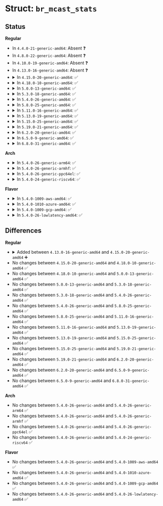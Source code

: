 # Struct: <code>br_mcast_stats</code>

## Status
<b>Regular</b>
<ul>
<li>
In <code>4.4.0-21-generic-amd64</code>: Absent ❓
</li>
<li>
In <code>4.8.0-22-generic-amd64</code>: Absent ❓
</li>
<li>
In <code>4.10.0-19-generic-amd64</code>: Absent ❓
</li>
<li>
In <code>4.13.0-16-generic-amd64</code>: Absent ❓
</li>
<li>
<details>
<summary>In <code>4.15.0-20-generic-amd64</code>: ✅</summary>

```c
struct br_mcast_stats {
    __u64[2] igmp_v1queries;
    __u64[2] igmp_v2queries;
    __u64[2] igmp_v3queries;
    __u64[2] igmp_leaves;
    __u64[2] igmp_v1reports;
    __u64[2] igmp_v2reports;
    __u64[2] igmp_v3reports;
    __u64 igmp_parse_errors;
    __u64[2] mld_v1queries;
    __u64[2] mld_v2queries;
    __u64[2] mld_leaves;
    __u64[2] mld_v1reports;
    __u64[2] mld_v2reports;
    __u64 mld_parse_errors;
    __u64[2] mcast_bytes;
    __u64[2] mcast_packets;
}
```
</details>
</li>
<li>
<details>
<summary>In <code>4.18.0-10-generic-amd64</code>: ✅</summary>

```c
struct br_mcast_stats {
    __u64[2] igmp_v1queries;
    __u64[2] igmp_v2queries;
    __u64[2] igmp_v3queries;
    __u64[2] igmp_leaves;
    __u64[2] igmp_v1reports;
    __u64[2] igmp_v2reports;
    __u64[2] igmp_v3reports;
    __u64 igmp_parse_errors;
    __u64[2] mld_v1queries;
    __u64[2] mld_v2queries;
    __u64[2] mld_leaves;
    __u64[2] mld_v1reports;
    __u64[2] mld_v2reports;
    __u64 mld_parse_errors;
    __u64[2] mcast_bytes;
    __u64[2] mcast_packets;
}
```
</details>
</li>
<li>
<details>
<summary>In <code>5.0.0-13-generic-amd64</code>: ✅</summary>

```c
struct br_mcast_stats {
    __u64[2] igmp_v1queries;
    __u64[2] igmp_v2queries;
    __u64[2] igmp_v3queries;
    __u64[2] igmp_leaves;
    __u64[2] igmp_v1reports;
    __u64[2] igmp_v2reports;
    __u64[2] igmp_v3reports;
    __u64 igmp_parse_errors;
    __u64[2] mld_v1queries;
    __u64[2] mld_v2queries;
    __u64[2] mld_leaves;
    __u64[2] mld_v1reports;
    __u64[2] mld_v2reports;
    __u64 mld_parse_errors;
    __u64[2] mcast_bytes;
    __u64[2] mcast_packets;
}
```
</details>
</li>
<li>
<details>
<summary>In <code>5.3.0-18-generic-amd64</code>: ✅</summary>

```c
struct br_mcast_stats {
    __u64[2] igmp_v1queries;
    __u64[2] igmp_v2queries;
    __u64[2] igmp_v3queries;
    __u64[2] igmp_leaves;
    __u64[2] igmp_v1reports;
    __u64[2] igmp_v2reports;
    __u64[2] igmp_v3reports;
    __u64 igmp_parse_errors;
    __u64[2] mld_v1queries;
    __u64[2] mld_v2queries;
    __u64[2] mld_leaves;
    __u64[2] mld_v1reports;
    __u64[2] mld_v2reports;
    __u64 mld_parse_errors;
    __u64[2] mcast_bytes;
    __u64[2] mcast_packets;
}
```
</details>
</li>
<li>
<details>
<summary>In <code>5.4.0-26-generic-amd64</code>: ✅</summary>

```c
struct br_mcast_stats {
    __u64[2] igmp_v1queries;
    __u64[2] igmp_v2queries;
    __u64[2] igmp_v3queries;
    __u64[2] igmp_leaves;
    __u64[2] igmp_v1reports;
    __u64[2] igmp_v2reports;
    __u64[2] igmp_v3reports;
    __u64 igmp_parse_errors;
    __u64[2] mld_v1queries;
    __u64[2] mld_v2queries;
    __u64[2] mld_leaves;
    __u64[2] mld_v1reports;
    __u64[2] mld_v2reports;
    __u64 mld_parse_errors;
    __u64[2] mcast_bytes;
    __u64[2] mcast_packets;
}
```
</details>
</li>
<li>
<details>
<summary>In <code>5.8.0-25-generic-amd64</code>: ✅</summary>

```c
struct br_mcast_stats {
    __u64[2] igmp_v1queries;
    __u64[2] igmp_v2queries;
    __u64[2] igmp_v3queries;
    __u64[2] igmp_leaves;
    __u64[2] igmp_v1reports;
    __u64[2] igmp_v2reports;
    __u64[2] igmp_v3reports;
    __u64 igmp_parse_errors;
    __u64[2] mld_v1queries;
    __u64[2] mld_v2queries;
    __u64[2] mld_leaves;
    __u64[2] mld_v1reports;
    __u64[2] mld_v2reports;
    __u64 mld_parse_errors;
    __u64[2] mcast_bytes;
    __u64[2] mcast_packets;
}
```
</details>
</li>
<li>
<details>
<summary>In <code>5.11.0-16-generic-amd64</code>: ✅</summary>

```c
struct br_mcast_stats {
    __u64[2] igmp_v1queries;
    __u64[2] igmp_v2queries;
    __u64[2] igmp_v3queries;
    __u64[2] igmp_leaves;
    __u64[2] igmp_v1reports;
    __u64[2] igmp_v2reports;
    __u64[2] igmp_v3reports;
    __u64 igmp_parse_errors;
    __u64[2] mld_v1queries;
    __u64[2] mld_v2queries;
    __u64[2] mld_leaves;
    __u64[2] mld_v1reports;
    __u64[2] mld_v2reports;
    __u64 mld_parse_errors;
    __u64[2] mcast_bytes;
    __u64[2] mcast_packets;
}
```
</details>
</li>
<li>
<details>
<summary>In <code>5.13.0-19-generic-amd64</code>: ✅</summary>

```c
struct br_mcast_stats {
    __u64[2] igmp_v1queries;
    __u64[2] igmp_v2queries;
    __u64[2] igmp_v3queries;
    __u64[2] igmp_leaves;
    __u64[2] igmp_v1reports;
    __u64[2] igmp_v2reports;
    __u64[2] igmp_v3reports;
    __u64 igmp_parse_errors;
    __u64[2] mld_v1queries;
    __u64[2] mld_v2queries;
    __u64[2] mld_leaves;
    __u64[2] mld_v1reports;
    __u64[2] mld_v2reports;
    __u64 mld_parse_errors;
    __u64[2] mcast_bytes;
    __u64[2] mcast_packets;
}
```
</details>
</li>
<li>
<details>
<summary>In <code>5.15.0-25-generic-amd64</code>: ✅</summary>

```c
struct br_mcast_stats {
    __u64[2] igmp_v1queries;
    __u64[2] igmp_v2queries;
    __u64[2] igmp_v3queries;
    __u64[2] igmp_leaves;
    __u64[2] igmp_v1reports;
    __u64[2] igmp_v2reports;
    __u64[2] igmp_v3reports;
    __u64 igmp_parse_errors;
    __u64[2] mld_v1queries;
    __u64[2] mld_v2queries;
    __u64[2] mld_leaves;
    __u64[2] mld_v1reports;
    __u64[2] mld_v2reports;
    __u64 mld_parse_errors;
    __u64[2] mcast_bytes;
    __u64[2] mcast_packets;
}
```
</details>
</li>
<li>
<details>
<summary>In <code>5.19.0-21-generic-amd64</code>: ✅</summary>

```c
struct br_mcast_stats {
    __u64[2] igmp_v1queries;
    __u64[2] igmp_v2queries;
    __u64[2] igmp_v3queries;
    __u64[2] igmp_leaves;
    __u64[2] igmp_v1reports;
    __u64[2] igmp_v2reports;
    __u64[2] igmp_v3reports;
    __u64 igmp_parse_errors;
    __u64[2] mld_v1queries;
    __u64[2] mld_v2queries;
    __u64[2] mld_leaves;
    __u64[2] mld_v1reports;
    __u64[2] mld_v2reports;
    __u64 mld_parse_errors;
    __u64[2] mcast_bytes;
    __u64[2] mcast_packets;
}
```
</details>
</li>
<li>
<details>
<summary>In <code>6.2.0-20-generic-amd64</code>: ✅</summary>

```c
struct br_mcast_stats {
    __u64[2] igmp_v1queries;
    __u64[2] igmp_v2queries;
    __u64[2] igmp_v3queries;
    __u64[2] igmp_leaves;
    __u64[2] igmp_v1reports;
    __u64[2] igmp_v2reports;
    __u64[2] igmp_v3reports;
    __u64 igmp_parse_errors;
    __u64[2] mld_v1queries;
    __u64[2] mld_v2queries;
    __u64[2] mld_leaves;
    __u64[2] mld_v1reports;
    __u64[2] mld_v2reports;
    __u64 mld_parse_errors;
    __u64[2] mcast_bytes;
    __u64[2] mcast_packets;
}
```
</details>
</li>
<li>
<details>
<summary>In <code>6.5.0-9-generic-amd64</code>: ✅</summary>

```c
struct br_mcast_stats {
    __u64[2] igmp_v1queries;
    __u64[2] igmp_v2queries;
    __u64[2] igmp_v3queries;
    __u64[2] igmp_leaves;
    __u64[2] igmp_v1reports;
    __u64[2] igmp_v2reports;
    __u64[2] igmp_v3reports;
    __u64 igmp_parse_errors;
    __u64[2] mld_v1queries;
    __u64[2] mld_v2queries;
    __u64[2] mld_leaves;
    __u64[2] mld_v1reports;
    __u64[2] mld_v2reports;
    __u64 mld_parse_errors;
    __u64[2] mcast_bytes;
    __u64[2] mcast_packets;
}
```
</details>
</li>
<li>
<details>
<summary>In <code>6.8.0-31-generic-amd64</code>: ✅</summary>

```c
struct br_mcast_stats {
    __u64[2] igmp_v1queries;
    __u64[2] igmp_v2queries;
    __u64[2] igmp_v3queries;
    __u64[2] igmp_leaves;
    __u64[2] igmp_v1reports;
    __u64[2] igmp_v2reports;
    __u64[2] igmp_v3reports;
    __u64 igmp_parse_errors;
    __u64[2] mld_v1queries;
    __u64[2] mld_v2queries;
    __u64[2] mld_leaves;
    __u64[2] mld_v1reports;
    __u64[2] mld_v2reports;
    __u64 mld_parse_errors;
    __u64[2] mcast_bytes;
    __u64[2] mcast_packets;
}
```
</details>
</li>
</ul>
<b>Arch</b>
<ul>
<li>
<details>
<summary>In <code>5.4.0-26-generic-arm64</code>: ✅</summary>

```c
struct br_mcast_stats {
    __u64[2] igmp_v1queries;
    __u64[2] igmp_v2queries;
    __u64[2] igmp_v3queries;
    __u64[2] igmp_leaves;
    __u64[2] igmp_v1reports;
    __u64[2] igmp_v2reports;
    __u64[2] igmp_v3reports;
    __u64 igmp_parse_errors;
    __u64[2] mld_v1queries;
    __u64[2] mld_v2queries;
    __u64[2] mld_leaves;
    __u64[2] mld_v1reports;
    __u64[2] mld_v2reports;
    __u64 mld_parse_errors;
    __u64[2] mcast_bytes;
    __u64[2] mcast_packets;
}
```
</details>
</li>
<li>
<details>
<summary>In <code>5.4.0-26-generic-armhf</code>: ✅</summary>

```c
struct br_mcast_stats {
    __u64[2] igmp_v1queries;
    __u64[2] igmp_v2queries;
    __u64[2] igmp_v3queries;
    __u64[2] igmp_leaves;
    __u64[2] igmp_v1reports;
    __u64[2] igmp_v2reports;
    __u64[2] igmp_v3reports;
    __u64 igmp_parse_errors;
    __u64[2] mld_v1queries;
    __u64[2] mld_v2queries;
    __u64[2] mld_leaves;
    __u64[2] mld_v1reports;
    __u64[2] mld_v2reports;
    __u64 mld_parse_errors;
    __u64[2] mcast_bytes;
    __u64[2] mcast_packets;
}
```
</details>
</li>
<li>
<details>
<summary>In <code>5.4.0-26-generic-ppc64el</code>: ✅</summary>

```c
struct br_mcast_stats {
    __u64[2] igmp_v1queries;
    __u64[2] igmp_v2queries;
    __u64[2] igmp_v3queries;
    __u64[2] igmp_leaves;
    __u64[2] igmp_v1reports;
    __u64[2] igmp_v2reports;
    __u64[2] igmp_v3reports;
    __u64 igmp_parse_errors;
    __u64[2] mld_v1queries;
    __u64[2] mld_v2queries;
    __u64[2] mld_leaves;
    __u64[2] mld_v1reports;
    __u64[2] mld_v2reports;
    __u64 mld_parse_errors;
    __u64[2] mcast_bytes;
    __u64[2] mcast_packets;
}
```
</details>
</li>
<li>
<details>
<summary>In <code>5.4.0-24-generic-riscv64</code>: ✅</summary>

```c
struct br_mcast_stats {
    __u64[2] igmp_v1queries;
    __u64[2] igmp_v2queries;
    __u64[2] igmp_v3queries;
    __u64[2] igmp_leaves;
    __u64[2] igmp_v1reports;
    __u64[2] igmp_v2reports;
    __u64[2] igmp_v3reports;
    __u64 igmp_parse_errors;
    __u64[2] mld_v1queries;
    __u64[2] mld_v2queries;
    __u64[2] mld_leaves;
    __u64[2] mld_v1reports;
    __u64[2] mld_v2reports;
    __u64 mld_parse_errors;
    __u64[2] mcast_bytes;
    __u64[2] mcast_packets;
}
```
</details>
</li>
</ul>
<b>Flavor</b>
<ul>
<li>
<details>
<summary>In <code>5.4.0-1009-aws-amd64</code>: ✅</summary>

```c
struct br_mcast_stats {
    __u64[2] igmp_v1queries;
    __u64[2] igmp_v2queries;
    __u64[2] igmp_v3queries;
    __u64[2] igmp_leaves;
    __u64[2] igmp_v1reports;
    __u64[2] igmp_v2reports;
    __u64[2] igmp_v3reports;
    __u64 igmp_parse_errors;
    __u64[2] mld_v1queries;
    __u64[2] mld_v2queries;
    __u64[2] mld_leaves;
    __u64[2] mld_v1reports;
    __u64[2] mld_v2reports;
    __u64 mld_parse_errors;
    __u64[2] mcast_bytes;
    __u64[2] mcast_packets;
}
```
</details>
</li>
<li>
<details>
<summary>In <code>5.4.0-1010-azure-amd64</code>: ✅</summary>

```c
struct br_mcast_stats {
    __u64[2] igmp_v1queries;
    __u64[2] igmp_v2queries;
    __u64[2] igmp_v3queries;
    __u64[2] igmp_leaves;
    __u64[2] igmp_v1reports;
    __u64[2] igmp_v2reports;
    __u64[2] igmp_v3reports;
    __u64 igmp_parse_errors;
    __u64[2] mld_v1queries;
    __u64[2] mld_v2queries;
    __u64[2] mld_leaves;
    __u64[2] mld_v1reports;
    __u64[2] mld_v2reports;
    __u64 mld_parse_errors;
    __u64[2] mcast_bytes;
    __u64[2] mcast_packets;
}
```
</details>
</li>
<li>
<details>
<summary>In <code>5.4.0-1009-gcp-amd64</code>: ✅</summary>

```c
struct br_mcast_stats {
    __u64[2] igmp_v1queries;
    __u64[2] igmp_v2queries;
    __u64[2] igmp_v3queries;
    __u64[2] igmp_leaves;
    __u64[2] igmp_v1reports;
    __u64[2] igmp_v2reports;
    __u64[2] igmp_v3reports;
    __u64 igmp_parse_errors;
    __u64[2] mld_v1queries;
    __u64[2] mld_v2queries;
    __u64[2] mld_leaves;
    __u64[2] mld_v1reports;
    __u64[2] mld_v2reports;
    __u64 mld_parse_errors;
    __u64[2] mcast_bytes;
    __u64[2] mcast_packets;
}
```
</details>
</li>
<li>
<details>
<summary>In <code>5.4.0-26-lowlatency-amd64</code>: ✅</summary>

```c
struct br_mcast_stats {
    __u64[2] igmp_v1queries;
    __u64[2] igmp_v2queries;
    __u64[2] igmp_v3queries;
    __u64[2] igmp_leaves;
    __u64[2] igmp_v1reports;
    __u64[2] igmp_v2reports;
    __u64[2] igmp_v3reports;
    __u64 igmp_parse_errors;
    __u64[2] mld_v1queries;
    __u64[2] mld_v2queries;
    __u64[2] mld_leaves;
    __u64[2] mld_v1reports;
    __u64[2] mld_v2reports;
    __u64 mld_parse_errors;
    __u64[2] mcast_bytes;
    __u64[2] mcast_packets;
}
```
</details>
</li>
</ul>

## Differences
<b>Regular</b>
<ul>
<li>
<details>
<summary>Added between <code>4.13.0-16-generic-amd64</code> and <code>4.15.0-20-generic-amd64</code> ➕</summary>

```c
struct br_mcast_stats {
    __u64[2] igmp_v1queries;
    __u64[2] igmp_v2queries;
    __u64[2] igmp_v3queries;
    __u64[2] igmp_leaves;
    __u64[2] igmp_v1reports;
    __u64[2] igmp_v2reports;
    __u64[2] igmp_v3reports;
    __u64 igmp_parse_errors;
    __u64[2] mld_v1queries;
    __u64[2] mld_v2queries;
    __u64[2] mld_leaves;
    __u64[2] mld_v1reports;
    __u64[2] mld_v2reports;
    __u64 mld_parse_errors;
    __u64[2] mcast_bytes;
    __u64[2] mcast_packets;
}
```
</details>
</li>
<li>
No changes between <code>4.15.0-20-generic-amd64</code> and <code>4.18.0-10-generic-amd64</code> ✅
</li>
<li>
No changes between <code>4.18.0-10-generic-amd64</code> and <code>5.0.0-13-generic-amd64</code> ✅
</li>
<li>
No changes between <code>5.0.0-13-generic-amd64</code> and <code>5.3.0-18-generic-amd64</code> ✅
</li>
<li>
No changes between <code>5.3.0-18-generic-amd64</code> and <code>5.4.0-26-generic-amd64</code> ✅
</li>
<li>
No changes between <code>5.4.0-26-generic-amd64</code> and <code>5.8.0-25-generic-amd64</code> ✅
</li>
<li>
No changes between <code>5.8.0-25-generic-amd64</code> and <code>5.11.0-16-generic-amd64</code> ✅
</li>
<li>
No changes between <code>5.11.0-16-generic-amd64</code> and <code>5.13.0-19-generic-amd64</code> ✅
</li>
<li>
No changes between <code>5.13.0-19-generic-amd64</code> and <code>5.15.0-25-generic-amd64</code> ✅
</li>
<li>
No changes between <code>5.15.0-25-generic-amd64</code> and <code>5.19.0-21-generic-amd64</code> ✅
</li>
<li>
No changes between <code>5.19.0-21-generic-amd64</code> and <code>6.2.0-20-generic-amd64</code> ✅
</li>
<li>
No changes between <code>6.2.0-20-generic-amd64</code> and <code>6.5.0-9-generic-amd64</code> ✅
</li>
<li>
No changes between <code>6.5.0-9-generic-amd64</code> and <code>6.8.0-31-generic-amd64</code> ✅
</li>
</ul>
<b>Arch</b>
<ul>
<li>
No changes between <code>5.4.0-26-generic-amd64</code> and <code>5.4.0-26-generic-arm64</code> ✅
</li>
<li>
No changes between <code>5.4.0-26-generic-amd64</code> and <code>5.4.0-26-generic-armhf</code> ✅
</li>
<li>
No changes between <code>5.4.0-26-generic-amd64</code> and <code>5.4.0-26-generic-ppc64el</code> ✅
</li>
<li>
No changes between <code>5.4.0-26-generic-amd64</code> and <code>5.4.0-24-generic-riscv64</code> ✅
</li>
</ul>
<b>Flavor</b>
<ul>
<li>
No changes between <code>5.4.0-26-generic-amd64</code> and <code>5.4.0-1009-aws-amd64</code> ✅
</li>
<li>
No changes between <code>5.4.0-26-generic-amd64</code> and <code>5.4.0-1010-azure-amd64</code> ✅
</li>
<li>
No changes between <code>5.4.0-26-generic-amd64</code> and <code>5.4.0-1009-gcp-amd64</code> ✅
</li>
<li>
No changes between <code>5.4.0-26-generic-amd64</code> and <code>5.4.0-26-lowlatency-amd64</code> ✅
</li>
</ul>
